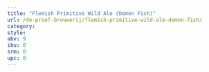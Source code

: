 ```yaml
---
title: "Flemish Primitive Wild Ale (Demon Fish)"
url: /de-proef-brouwerij/flemish-primitive-wild-ale-demon-fish/
category: 
style: 
abv: 9
ibu: 0
srm: 0
upc: 0
---
```


